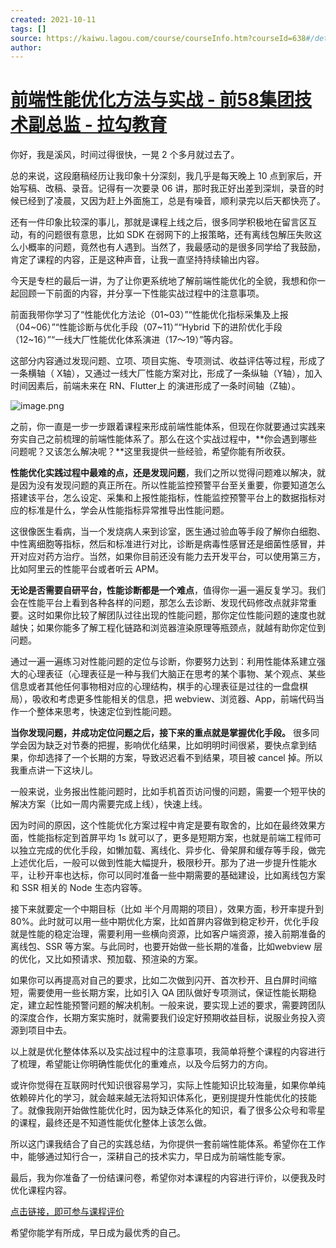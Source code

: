 ```yaml
---
created: 2021-10-11
tags: []
source: https://kaiwu.lagou.com/course/courseInfo.htm?courseId=638#/detail/pc?id=6537
author: 
---
```


# [前端性能优化方法与实战 - 前58集团技术副总监 - 拉勾教育](https://kaiwu.lagou.com/course/courseInfo.htm?courseId=638#/detail/pc?id=6537)


你好，我是溪风，时间过得很快，一晃 2 个多月就过去了。

总的来说，这段磨稿经历让我印象十分深刻，我几乎是每天晚上 10 点到家后，开始写稿、改稿、录音。记得有一次要录 06 讲，那时我正好出差到深圳，录音的时候已经到了凌晨，又因为赶上外面施工，总是有噪音，顺利录完以后天都快亮了。

还有一件印象比较深的事儿，那就是课程上线之后，很多同学积极地在留言区互动，有的问题很有意思，比如 SDK 在弱网下的上报策略，还有离线包解压失败这么小概率的问题，竟然也有人遇到。当然了，我最感动的是很多同学给了我鼓励，肯定了课程的内容，正是这种声音，让我一直坚持持续输出内容。

今天是专栏的最后一讲，为了让你更系统地了解前端性能优化的全貌，我想和你一起回顾一下前面的内容，并分享一下性能实战过程中的注意事项。

前面我带你学习了“性能优化方法论（01~03）”“性能优化指标采集及上报（04~06）”“性能诊断与优化手段（07~11）”“Hybrid 下的进阶优化手段（12~16）”“一线大厂性能优化体系演进（17～19）”等内容。

这部分内容通过发现问题、立项、项目实施、专项测试、收益评估等过程，形成了一条横轴（ X轴），又通过一线大厂性能方案对比，形成了一条纵轴（Y轴），加入时间因素后，前端未来在 RN、Flutter上 的演进形成了一条时间轴（Z轴）。

![image.png](https://s0.lgstatic.com/i/image6/M00/3B/EE/Cgp9HWCHssKAdlx3AABDN8UOHr4585.png)

之前，你一直是一步一步跟着课程来形成前端性能体系，但现在你就要通过实践来夯实自己之前梳理的前端性能体系了。那么在这个实战过程中，\*\*你会遇到哪些问题呢？又该怎么解决呢？\*\*这里我提供一些经验，希望你能有所收获。

**性能优化实践过程中最难的点，还是发现问题**，我们之所以觉得问题难以解决，就是因为没有发现问题的真正所在。所以性能监控预警平台至关重要，你要知道怎么搭建该平台，怎么设定、采集和上报性能指标，性能监控预警平台上的数据指标对应的标准是什么，学会从性能指标异常推导出性能问题。

这很像医生看病，当一个发烧病人来到诊室，医生通过验血等手段了解你白细胞、中性离细胞等指标，然后和标准进行对比，诊断是病毒性感冒还是细菌性感冒，并开对应对药方治疗。当然，如果你目前还没有能力去开发平台，可以使用第三方，比如阿里云的性能平台或者听云 APM。

**无论是否需要自研平台，性能诊断都是一个难点**，值得你一遍一遍反复学习。我们会在性能平台上看到各种各样的问题，那怎么去诊断、发现代码修改点就非常重要。这时如果你比较了解团队过往出现的性能问题，那你定位性能问题的速度也就越快；如果你能多了解工程化链路和浏览器渲染原理等瓶颈点，就越有助你定位到问题。

通过一遍一遍练习对性能问题的定位与诊断，你要努力达到：利用性能体系建立强大的心理表征（心理表征是一种与我们大脑正在思考的某个事物、某个观点、某些信息或者其他任何事物相对应的心理结构，棋手的心理表征是过往的一盘盘棋局），吸收和考虑更多性能相关的信息，把 webview、浏览器、App，前端代码当作一个整体来思考，快速定位到性能问题。

**当你发现问题，并成功定位问题之后，接下来的重点就是掌握优化手段。** 很多同学会因为缺乏对节奏的把握，影响优化结果，比如明明时间很紧，要快点拿到结果，你却选择了一个长期的方案，导致迟迟看不到结果，项目被 cancel 掉。所以我重点讲一下这块儿。

一般来说，业务报出性能问题时，比如手机首页访问慢的问题，需要一个短平快的解决方案（比如一周内需要完成上线），快速上线。

因为时间的原因，这个性能优化方案过程中肯定是要有取舍的，比如在最终效果方面，性能指标定到首屏平均 1s 就可以了，更多是短期方案，也就是前端工程师可以独立完成的优化手段，如懒加载、离线化、异步化、骨架屏和缓存等手段，做完上述优化后，一般可以做到性能大幅提升，极限秒开。那为了进一步提升性能水平，让秒开率也达标，你可以同时准备一些中期需要的基础建设，比如离线包方案和 SSR 相关的 Node 生态内容等。

接下来就要定一个中期目标（比如 半个月周期的项目），效果方面，秒开率提升到 80%。此时就可以用一些中期优化方案，比如首屏内容做到稳定秒开，优化手段就是性能的稳定治理，需要利用一些横向资源，比如客户端资源，接入前期准备的离线包、SSR 等方案。与此同时，也要开始做一些长期的准备，比如webview 层的优化，又比如预请求、预加载、预渲染的方案。

如果你可以再提高对自己的要求，比如二次做到闪开、首次秒开、且白屏时间缩短，需要使用一些长期方案，比如引入 QA 团队做好专项测试，保证性能长期稳定，建立起性能预警问题的解决机制。一般来说，要实现上述的要求，需要跨团队的深度合作，长期方案实施时，就需要我们设定好预期收益目标，说服业务投入资源到项目中去。

以上就是优化整体体系以及实战过程中的注意事项，我简单将整个课程的内容进行了梳理，希望能让你明确性能优化的重难点，以及今后努力的方向。

或许你觉得在互联网时代知识很容易学习，实际上性能知识比较海量，如果你单纯依赖碎片化的学习，就会越来越无法将知识体系化，更别提提升性能优化的技能了。就像我刚开始做性能优化时，因为缺乏体系化的知识，看了很多公众号和零星的课程，最终还是不知道性能优化整体上该怎么做。

所以这门课我结合了自己的实践总结，为你提供一套前端性能体系。希望你在工作中，能够通过知行合一，深耕自己的技术实力，早日成为前端性能专家。

最后，我为你准备了一份结课问卷，希望你对本课程的内容进行评价，以便我及时优化课程内容。

[点击链接，即可参与课程评价](https://wj.qq.com/s2/8373266/bb7e?fileGuid=xxQTRXtVcqtHK6j8)

希望你能学有所成，早日成为最优秀的自己。
